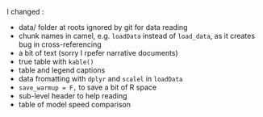 I changed :

* data/ folder at roots ignored by git for data reading
* chunk names in camel, e.g. `loadData` instead of `load_data`, as it creates bug in cross-referencing
* a bit of text (sorry I rpefer narrative documents)
* true table with `kable()`
* table and legend captions
* data fromatting with `dplyr` and `scalel` in `loadData`
* `save_warmup = F,` to save a bit of R space
* sub-level header to help reading
* table of model speed comparison
